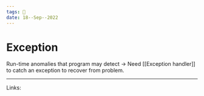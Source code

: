 ```yaml
---
tags: 🌱
date: 18--Sep--2022
---
```


# Exception

Run-time anomalies that program may detect -> Need [[Exception handler]] to catch an exception to recover from problem.

---
Links: 